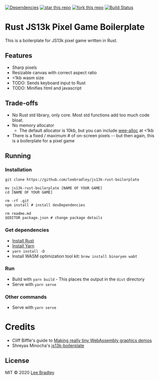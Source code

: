 [![Dependencies][deps-image]][deps-url] [![star this repo][gh-stars-image]][gh-url] [![fork this repo][gh-forks-image]][gh-url] [![Build Status][travis-image]][travis-url]

# Rust JS13k Pixel Game Boilerplate

This is a boilerplate for JS13k pixel game written in Rust.

## Features

* Sharp pixels
* Resizable canvas with correct aspect ratio
* <1kb wasm size
* TODO: Sends keyboard input to Rust
* TODO: Minifies html and javascript

## Trade-offs

* No Rust std library, only core. Most std functions add too much code bloat.
* No memory allocator
    * The default allocator is 10kb, but you can include [wee-alloc](https://github.com/rustwasm/wee_alloc) at <1kb
* There is a fixed / maximum # of on-screen pixels -- but then again, this is a boilerplate for a pixel game

## Running

### Installation

```
git clone https://github.com/leebradley/js13k-rust-boilerplate

mv js13k-rust-boilerplate [NAME OF YOUR GAME]
cd [NAME OF YOUR GAME]

rm -rf .git
npm install # install devDependencies

rm readme.md
$EDITOR package.json # change package details
```

### Get dependencies

* [Install Rust](https://rustup.rs/)
* [Install Yarn](https://classic.yarnpkg.com/en/)
* `yarn install -D`
* Install WASM optimization tool kit: `brew install binaryen wabt`

### Run

* Build with `yarn build` - This places the output in the `dist` directory
* Serve with `yarn serve`

### Other commands

* Serve with `yarn serve`

# Credits

* Cliff Biffle's guide to [Making really tiny WebAssembly graphics demos](http://cliffle.com/blog/bare-metal-wasm/)
* Shreyas Minocha's [js13k-boilerplate](https://github.com/shreyasminocha/js13k-boilerplate)

## License

MIT © 2020 [Lee Bradley](https://github.com/leebradley)

[deps-url]: https://david-dm.org/leebradley/zipstats
[deps-image]: https://badgen.net/david/dep/leebradley/zipstats

[gh-url]: https://github.com/leebradley/zipstats
[gh-stars-image]: https://badgen.net/github/stars/leebradley/zipstats
[gh-forks-image]: https://badgen.net/github/forks/leebradley/zipstats

[travis-url]: https://travis-ci.com/leebradley/zipstats
[travis-image]: https://travis-ci.com/leebradley/zipstats.svg?branch=master
